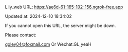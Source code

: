 Lily_web URL: https://ae6d-61-165-102-156.ngrok-free.app

Updated at: 2024-12-10 18:34:02

If you cannot open this URL, the server might be down.

Please contact: 

goley04@foxmail.com Or Wechat:GL_yeaH